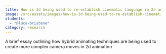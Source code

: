 ```yaml
---
title: How is 3d being used to re-establish cinematic language in 2d animation
image: /src/assets/images/how-is-3d-being-used-to-re-establish-cinematic-language-in-2d-animation.jpeg
students:
  - "@luca-brisbane"
category: research
---
```

A brief essay outlining how hybrid animating techniques are being used to create more complex camera moves in 2d animation